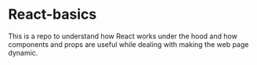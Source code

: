 # React-basics

This is a repo to understand how React works under the hood and how components and props are useful while dealing with making the web page dynamic.
